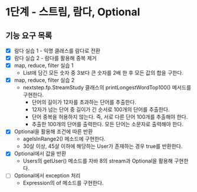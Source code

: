 # 1단계 - 스트림, 람다, Optional

## 기능 요구 목록
- [X] 람다 실습 1 - 익명 클래스를 람다로 전환
- [X] 람다 실습 2 - 람다를 활용해 중복 제거
- [X] map, reduce, filter 실습 1
  - List에 담긴 모든 숫자 중 3보다 큰 숫자를 2배 한 후 모든 값의 합을 구한다.
- [X] map, reduce, filter 실습 2
  - nextstep.fp.StreamStudy 클래스의 printLongestWordTop100() 메서드를 구현한다.
    - 단어의 길이가 12자를 초과하는 단어를 추출한다.
    - 12자가 넘는 단어 중 길이가 긴 순서로 100개의 단어를 추출한다.
    - 단어 중복을 허용하지 않는다. 즉, 서로 다른 단어 100개를 추출해야 한다.
    - 추출한 100개의 단어를 출력한다. 모든 단어는 소문자로 출력해야 한다.
- [X] Optional을 활용해 조건에 따른 반환
  - ageIsInRange2() 메소드에 구현한다.
  - 30살 이상, 45살 이하에 해당하는 User가 존재하는 경우 true를 반환한다.
- [X] Optional에서 값을 반환
  - Users의 getUser() 메소드를 자바 8의 stream과 Optional을 활용해 구현한다.
- [ ] Optional에서 exception 처리
  - Expression의 of 메소드를 구현한다.
